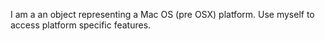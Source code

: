 I am a an object representing a Mac OS (pre OSX) platform. Use myself to access platform specific features.

